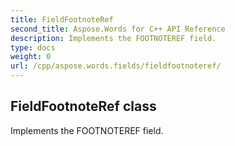 ```yaml
---
title: FieldFootnoteRef
second_title: Aspose.Words for C++ API Reference
description: Implements the FOOTNOTEREF field. 
type: docs
weight: 0
url: /cpp/aspose.words.fields/fieldfootnoteref/
---
```

## FieldFootnoteRef class


Implements the FOOTNOTEREF field. 

